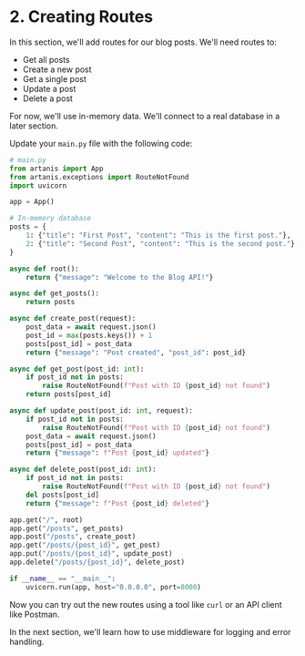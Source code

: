 # 2. Creating Routes

In this section, we'll add routes for our blog posts. We'll need routes to:

*   Get all posts
*   Create a new post
*   Get a single post
*   Update a post
*   Delete a post

For now, we'll use in-memory data. We'll connect to a real database in a later section.

Update your `main.py` file with the following code:

```python
# main.py
from artanis import App
from artanis.exceptions import RouteNotFound
import uvicorn

app = App()

# In-memory database
posts = {
    1: {"title": "First Post", "content": "This is the first post."},
    2: {"title": "Second Post", "content": "This is the second post."},
}

async def root():
    return {"message": "Welcome to the Blog API!"}

async def get_posts():
    return posts

async def create_post(request):
    post_data = await request.json()
    post_id = max(posts.keys()) + 1
    posts[post_id] = post_data
    return {"message": "Post created", "post_id": post_id}

async def get_post(post_id: int):
    if post_id not in posts:
        raise RouteNotFound(f"Post with ID {post_id} not found")
    return posts[post_id]

async def update_post(post_id: int, request):
    if post_id not in posts:
        raise RouteNotFound(f"Post with ID {post_id} not found")
    post_data = await request.json()
    posts[post_id] = post_data
    return {"message": f"Post {post_id} updated"}

async def delete_post(post_id: int):
    if post_id not in posts:
        raise RouteNotFound(f"Post with ID {post_id} not found")
    del posts[post_id]
    return {"message": f"Post {post_id} deleted"}

app.get("/", root)
app.get("/posts", get_posts)
app.post("/posts", create_post)
app.get("/posts/{post_id}", get_post)
app.put("/posts/{post_id}", update_post)
app.delete("/posts/{post_id}", delete_post)

if __name__ == "__main__":
    uvicorn.run(app, host="0.0.0.0", port=8000)
```

Now you can try out the new routes using a tool like `curl` or an API client like Postman.

In the next section, we'll learn how to use middleware for logging and error handling.
